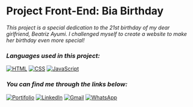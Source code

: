 # Project Front-End: Bia Birthday
_This project is a special dedication to the 21st birthday of my dear girlfriend, Beatriz Ayumi. I challenged myself to create a website to make her birthday even more special!_

### _Languages used in this project:_
[![HTML](https://img.shields.io/badge/HTML-239120?style=for-the-badge&logo=html5&logoColor=white)]()
[![CSS](https://img.shields.io/badge/CSS-239120?&style=for-the-badge&logo=css3&logoColor=white)]()
[![JavaScript](https://img.shields.io/badge/JavaScript-F7DF1E?style=for-the-badge&logo=javascript&logoColor=black)]()

### _You can find me through the links below:_
[![Portifolio](https://img.shields.io/badge/website-000000?style=for-the-badge&logo=About.me&logoColor=white)](https://contatolucasmayer.wixsite.com/lemportifolio)
[![LinkedIn](https://img.shields.io/badge/LinkedIn-0077B5?style=for-the-badge&logo=linkedin&logoColor=white)](https://www.linkedin.com/in/lucasmayer00/)
[![Gmail](https://img.shields.io/badge/Gmail-D14836?style=for-the-badge&logo=gmail&logoColor=white)](https://mail.google.com/mail/u/0/?fs=1&tf=cm&source=mailto&to=contato.lucasmayer@gmail.com)
[![WhatsApp](https://img.shields.io/badge/WhatsApp-25D366?style=for-the-badge&logo=whatsapp&logoColor=white)](https://encurtador.com.br/hVuIR)
